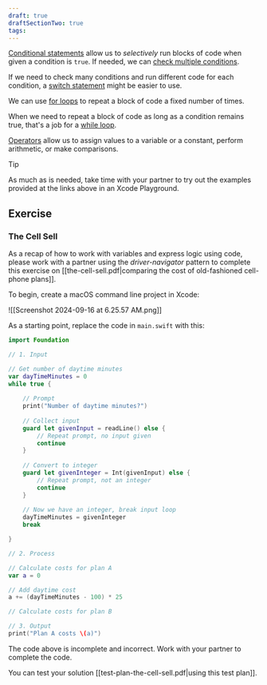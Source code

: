 ```yaml
---
draft: true
draftSectionTwo: true
tags: 
---
```

[Conditional statements](https://www.hackingwithswift.com/read/0/8/conditional-statements) allow us to *selectively* run blocks of code when given a condition is `true`. If needed, we can [check multiple conditions](https://www.hackingwithswift.com/quick-start/beginners/how-to-check-multiple-conditions).

If we need to check many conditions and run different code for each condition, a [switch statement](https://www.hackingwithswift.com/quick-start/beginners/how-to-use-switch-statements-to-check-multiple-conditions) might be easier to use.

We can use [for loops](https://www.hackingwithswift.com/quick-start/beginners/how-to-use-a-for-loop-to-repeat-work) to repeat a block of code a fixed number of times.

When we need to repeat a block of code as long as a condition remains true, that's a job for a [while loop](https://www.hackingwithswift.com/quick-start/beginners/how-to-use-a-while-loop-to-repeat-work).

[Operators](https://www.hackingwithswift.com/read/0/4/operators) allow us to assign values to a variable or a constant, perform arithmetic, or make comparisons.

> [!TIP]
> 
> As much as is needed, take time with your partner to try out the examples provided at the links above in an Xcode Playground.

## Exercise

### The Cell Sell

As a recap of how to work with variables and express logic using code, please work with a partner using the *driver-navigator* pattern to complete this exercise on [[the-cell-sell.pdf|comparing the cost of old-fashioned cell-phone plans]].

To begin, create a macOS command line project in Xcode:

![[Screenshot 2024-09-16 at 6.25.57 AM.png]]

As a starting point, replace the code in `main.swift` with this:

```swift
import Foundation

// 1. Input

// Get number of daytime minutes
var dayTimeMinutes = 0
while true {
    
    // Prompt
    print("Number of daytime minutes?")
    
    // Collect input
    guard let givenInput = readLine() else {
        // Repeat prompt, no input given
        continue
    }
    
    // Convert to integer
    guard let givenInteger = Int(givenInput) else {
        // Repeat prompt, not an integer
        continue
    }
    
    // Now we have an integer, break input loop
    dayTimeMinutes = givenInteger
    break

}

// 2. Process

// Calculate costs for plan A
var a = 0

// Add daytime cost
a += (dayTimeMinutes - 100) * 25

// Calculate costs for plan B

// 3. Output
print("Plan A costs \(a)")

```

The code above is incomplete and incorrect. Work with your partner to complete the code.

You can test your solution [[test-plan-the-cell-sell.pdf|using this test plan]].